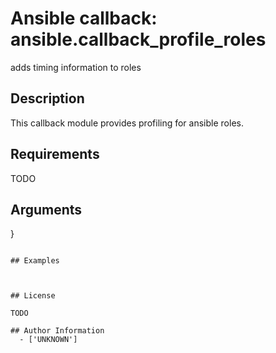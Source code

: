 # Ansible callback: ansible.callback_profile_roles


adds timing information to roles

## Description

This callback module provides profiling for ansible roles.

## Requirements

TODO

## Arguments

}
```

## Examples



## License

TODO

## Author Information
  - ['UNKNOWN']

